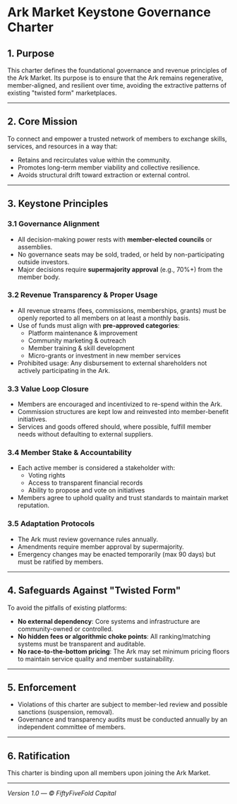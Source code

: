 
# Ark Market Keystone Governance Charter

## 1. Purpose
This charter defines the foundational governance and revenue principles of the Ark Market. Its purpose is to ensure that the Ark remains regenerative, member-aligned, and resilient over time, avoiding the extractive patterns of existing "twisted form" marketplaces.

---

## 2. Core Mission
To connect and empower a trusted network of members to exchange skills, services, and resources in a way that:
- Retains and recirculates value within the community.
- Promotes long-term member viability and collective resilience.
- Avoids structural drift toward extraction or external control.

---

## 3. Keystone Principles

### 3.1 Governance Alignment
- All decision-making power rests with **member-elected councils** or assemblies.
- No governance seats may be sold, traded, or held by non-participating outside investors.
- Major decisions require **supermajority approval** (e.g., 70%+) from the member body.

### 3.2 Revenue Transparency & Proper Usage
- All revenue streams (fees, commissions, memberships, grants) must be openly reported to all members on at least a monthly basis.
- Use of funds must align with **pre-approved categories**:
  - Platform maintenance & improvement
  - Community marketing & outreach
  - Member training & skill development
  - Micro-grants or investment in new member services
- Prohibited usage: Any disbursement to external shareholders not actively participating in the Ark.

### 3.3 Value Loop Closure
- Members are encouraged and incentivized to re-spend within the Ark.
- Commission structures are kept low and reinvested into member-benefit initiatives.
- Services and goods offered should, where possible, fulfill member needs without defaulting to external suppliers.

### 3.4 Member Stake & Accountability
- Each active member is considered a stakeholder with:
  - Voting rights
  - Access to transparent financial records
  - Ability to propose and vote on initiatives
- Members agree to uphold quality and trust standards to maintain market reputation.

### 3.5 Adaptation Protocols
- The Ark must review governance rules annually.
- Amendments require member approval by supermajority.
- Emergency changes may be enacted temporarily (max 90 days) but must be ratified by members.

---

## 4. Safeguards Against "Twisted Form"
To avoid the pitfalls of existing platforms:
- **No external dependency**: Core systems and infrastructure are community-owned or controlled.
- **No hidden fees or algorithmic choke points**: All ranking/matching systems must be transparent and auditable.
- **No race-to-the-bottom pricing**: The Ark may set minimum pricing floors to maintain service quality and member sustainability.

---

## 5. Enforcement
- Violations of this charter are subject to member-led review and possible sanctions (suspension, removal).
- Governance and transparency audits must be conducted annually by an independent committee of members.

---

## 6. Ratification
This charter is binding upon all members upon joining the Ark Market.

---

*Version 1.0 — © FiftyFiveFold Capital*
